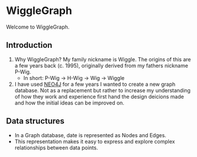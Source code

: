 # WiggleGraph

Welcome to WiggleGraph.

## Introduction
1. Why WiggleGraph? My family nickname is Wiggle. The origins of this are a few years back (c. 1995), originally derived from my fathers nickname P-Wig.
   - In short: P-Wig -> H-Wig -> Wig -> Wiggle
2. I have used [NEO4J](https://neo4j.com/) for a few years I wanted to create a new graph database. Not as a replacement but rather to increase my understanding of how they work and experience first hand the design deicions made and how the initial ideas can be improved on.


## Data structures
- In a Graph database, date is represented as Nodes and Edges.
- This representation makes it easy to express and explore complex relationships between data points.
